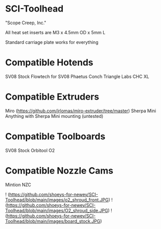 # SCI-Toolhead

"Scope Creep, Inc."

All heat set inserts are M3 x 4.5mm OD x 5mm L

Standard carriage plate works for everything

# Compatible Hotends
SV08 Stock
Flowtech for SV08
Phaetus Conch
Triangle Labs CHC XL

# Compatible Extruders
Miro (https://github.com/jrlomas/miro-extruder/tree/master)
Sherpa Mini
Anything with Sherpa Mini mounting (untested)

# Compatible Toolboards
SV08 Stock
Orbitool O2

# Compatible Nozzle Cams
Mintion NZC

! (https://github.com/shoeys-for-newey/SCI-Toolhead/blob/main/images/o2_shroud_front.JPG)
! (https://github.com/shoeys-for-newey/SCI-Toolhead/blob/main/images/O2_shroud_side.JPG)
! (https://github.com/shoeys-for-newey/SCI-Toolhead/blob/main/images/board_stock.JPG)
